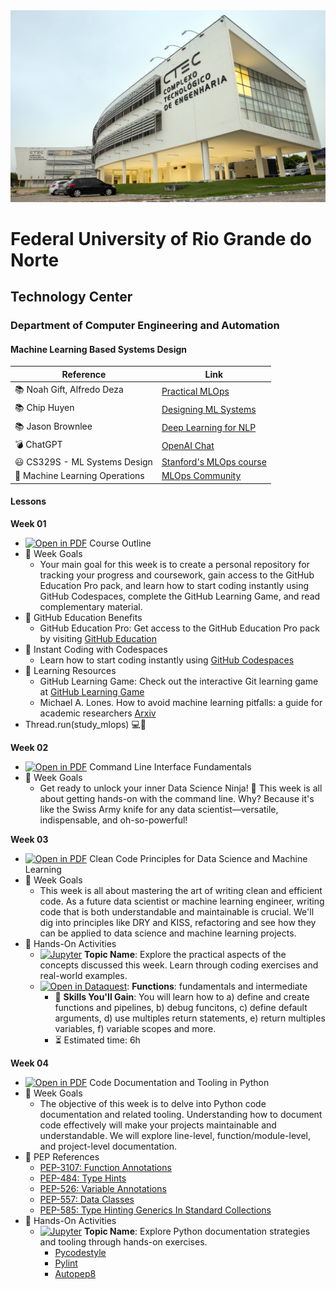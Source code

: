 
<center><img width="800" src="images/ctec.jpeg"></center>

# Federal University of Rio Grande do Norte
## Technology Center
### Department of Computer Engineering and Automation 
#### Machine Learning Based Systems Design

| Reference                                                     | Link                                                                                           |
|---------------------------------------------------------------|------------------------------------------------------------------------------------------------|
| :books: Noah Gift, Alfredo Deza                               | [Practical MLOps](https://www.oreilly.com/library/view/practical-mlops/9781098103002/)         |
| :books: Chip Huyen                                            | [Designing ML Systems](https://www.oreilly.com/library/view/designing-machine-learning/9781098107956/)                                          |
| :books: Jason Brownlee                                        | [Deep Learning for NLP](https://machinelearningmastery.com/deep-learning-for-nlp/)            |
| :bomb: ChatGPT                                                | [OpenAI Chat](https://chat.openai.com/chat)                                                   |
| :smiley: CS329S - ML Systems Design                           | [Stanford's MLOps course](https://stanford-cs329s.github.io/syllabus.html)                    |
| :dart: Machine Learning Operations                            | [MLOps Community](https://ml-ops.org/)                                                        |



#### Lessons

**Week 01**
- [![Open in PDF](https://img.shields.io/badge/-PDF-EC1C24?style=flat-square&logo=adobeacrobatreader)](https://github.com/ivanovitchm/mlops/tree/main/lessons/week_01/course_outline.pdf) Course Outline 
- 🎯 Week Goals 
    - Your main goal for this week is to create a personal repository for tracking your progress and coursework, gain access to the GitHub Education Pro pack, and learn how to start coding instantly using GitHub Codespaces, complete the GitHub Learning Game, and read complementary material.
-  🎉 GitHub Education Benefits
	- GitHub Education Pro: Get access to the GitHub Education Pro pack by visiting [GitHub Education](https://education.github.com/pack)
- 🚀 Instant Coding with Codespaces
	- Learn how to start coding instantly using [GitHub Codespaces](https://learn.microsoft.com/pt-pt/training/student-hub/github-codespaces-for-students)
- 📖 Learning Resources 
    - GitHub Learning Game: Check out the interactive Git learning game at [GitHub Learning Game](https://learngitbranching.js.org/)
	- Michael A. Lones. How to avoid machine learning pitfalls: a guide for academic researchers [Arxiv](https://arxiv.org/abs/2108.02497)
- Thread.run(study_mlops) 💻🚀

**Week 02**
- [![Open in PDF](https://img.shields.io/badge/-PDF-EC1C24?style=flat-square&logo=adobeacrobatreader)](https://github.com/ivanovitchm/mlops/tree/main/lessons/week_02/week_02.pdf) Command Line Interface Fundamentals
- 🎯 Week Goals 
	- Get ready to unlock your inner Data Science Ninja! 🥷 This week is all about getting hands-on with the command line. Why? Because it's like the Swiss Army knife for any data scientist—versatile, indispensable, and oh-so-powerful!

**Week 03**
- [![Open in PDF](https://img.shields.io/badge/-PDF-EC1C24?style=flat-square&logo=adobeacrobatreader)](https://github.com/ivanovitchm/mlops/tree/main/lessons/week_03/week_03.pdf) Clean Code Principles for Data Science and Machine Learning
- 🎯 Week Goals 
    - This week is all about mastering the art of writing clean and efficient code. As a future data scientist or machine learning engineer, writing code that is both understandable and maintainable is crucial. We'll dig into principles like DRY and KISS, refactoring and see how they can be applied to data science and machine learning projects.
- 🤲 Hands-On Activities
    - [![Jupyter](https://img.shields.io/badge/-Notebook-191A1B?style=flat-square&logo=jupyter)](https://github.com/ivanovitchm/mlops/tree/main/lessons/week_03) **Topic Name**: Explore the practical aspects of the concepts discussed this week. Learn through coding exercises and real-world examples.
	- [![Open in Dataquest](https://img.shields.io/badge/link-dataquest-green)](https://www.dataquest.io/course/python-dictionaries-apis-and-functions-for-web-development/): **Functions**: fundamentals and intermediate
        - :facepunch: **Skills You'll Gain**: You will learn how to a) define and create functions and pipelines, b) debug funcitons, c) define default arguments, d) use multiples return statements, e) return multiples variables, f) variable scopes and more. 
        - :hourglass_flowing_sand: Estimated time: 6h

**Week 04**
- [![Open in PDF](https://img.shields.io/badge/-PDF-EC1C24?style=flat-square&logo=adobeacrobatreader)](https://github.com/ivanovitchm/mlops/tree/main/lessons/week_04/week_4.pdf) Code Documentation and Tooling in Python
- 🎯 Week Goals 
    - The objective of this week is to delve into Python code documentation and related tooling. Understanding how to document code effectively will make your projects maintainable and understandable. We will explore line-level, function/module-level, and project-level documentation. 
- 📝 PEP References
    - [PEP-3107: Function Annotations](https://www.python.org/dev/peps/pep-3107/)
    - [PEP-484: Type Hints](https://www.python.org/dev/peps/pep-0484/)
    - [PEP-526: Variable Annotations](https://www.python.org/dev/peps/pep-0526/)
    - [PEP-557: Data Classes](https://www.python.org/dev/peps/pep-0557/)
    - [PEP-585: Type Hinting Generics In Standard Collections](https://www.python.org/dev/peps/pep-0585/)
- 🤲 Hands-On Activities
    - [![Jupyter](https://img.shields.io/badge/-Notebook-191A1B?style=flat-square&logo=jupyter)](https://github.com/ivanovitchm/mlops/tree/main/lessons/week_04) **Topic Name**: Explore Python documentation strategies and tooling through hands-on exercises.
        - [Pycodestyle](https://github.com/PyCQA/pycodestyle)
        - [Pylint](https://github.com/pylint-dev/pylint)
        - [Autopep8](https://github.com/hhatto/autopep8)